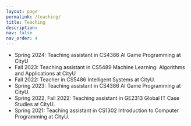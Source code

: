 ```yaml
---
layout: page
permalink: /teaching/
title: Teaching
description: 
nav: false
nav_order: 4
---
```


- Spring 2024: Teaching assistant in CS4386 AI Game Programming at CityU
- Fall 2023: Teaching assistant in CS5489 Machine Learning: Algorithms and Applications at CityU
- Fall 2022: Teacher in CS5486 Intelligent Systems at CityU.
- Spring 2023: Teaching assistant in CS4386 AI Game Programming at CityU.
- Spring 2022, Fall 2022: Teaching assistant in GE2313 Global IT Case Studies at CityU.
- Spring 2021: Teaching assistant in CS1302 Introduction to Computer Programming at CityU.
